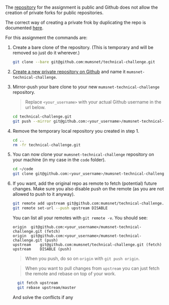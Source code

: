 The [repository](https://github.com/mumsnet/technical-challenge) for the assignment is public and Github does not allow the creation of private forks for public repositories.

The correct way of creating a private frok by duplicating the repo is documented [here](https://help.github.com/articles/duplicating-a-repository/).

For this assignment the commands are:

1. Create a bare clone of the repository.
   (This is temporary and will be removed so just do it wherever.)
   ```bash
   git clone --bare git@github.com:mumsnet/technical-challenge.git
   ```

2. [Create a new private repository on Github](https://help.github.com/articles/creating-a-new-repository/) and name it `mumsnet-technical-challenge`.

3. Mirror-push your bare clone to your new `mumsnet-technical-challenge` repository.
   > Replace `<your_username>` with your actual Github username in the url below.

   ```bash
   cd technical-challenge.git
   git push --mirror git@github.com:<your_username>/mumsnet-technical-challenge.git
   ```

4. Remove the temporary local repository you created in step 1.
   ```bash
   cd ..
   rm -fr technical-challenge.git
   ```

5. You can now clone your `mumsnet-technical-challenge` repository on your machine (in my case in the `code` folder).
   ```bash
   cd ~/code
   git clone git@github.com:<your_username>/mumsnet-technical-challenge.git
   ```

6. If you want, add the original repo as remote to fetch (potential) future changes.
   Make sure you also disable push on the remote (as you are not allowed to push to it anyway).
   ```bash
   git remote add upstream git@github.com:mumsnet/technical-challenge.git
   git remote set-url --push upstream DISABLE
   ```
   You can list all your remotes with `git remote -v`. You should see:
   ```
   origin  git@github.com:<your_username>/mumsnet-technical-challenge.git (fetch)
   origin  git@github.com:<your_username>/mumsnet-technical-challenge.git (push)
   upstream    git@github.com:mumsnet/technical-challenge.git (fetch)
   upstream    DISABLE (push)
   ```
   > When you push, do so on `origin` with `git push origin`.

   > When you want to pull changes from `upstream` you can just fetch the remote and rebase on top of your work.
   ```bash
     git fetch upstream
     git rebase upstream/master
     ```
   And solve the conflicts if any
